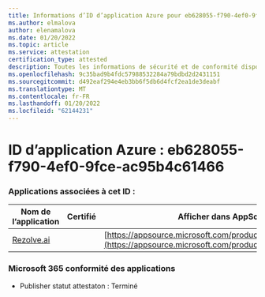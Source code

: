 ```yaml
---
title: Informations d’ID d’application Azure pour eb628055-f790-4ef0-9fce-ac95b4c61466
ms.author: elmalova
author: elenamalova
ms.date: 01/20/2022
ms.topic: article
ms.service: attestation
certification_type: attested
description: Toutes les informations de sécurité et de conformité disponibles pour eb628055-f790-4ef0-9fce-ac95b4c61466.
ms.openlocfilehash: 9c35bad9b4fdc57988532284a79bdbd2d2431151
ms.sourcegitcommit: d492eaf294e4eb3bb6f5db6d4fcf2ea1de3deabf
ms.translationtype: MT
ms.contentlocale: fr-FR
ms.lasthandoff: 01/20/2022
ms.locfileid: "62144231"
---
```

# <a name="azure-app-id-eb628055-f790-4ef0-9fce-ac95b4c61466"></a>ID d’application Azure : eb628055-f790-4ef0-9fce-ac95b4c61466


### <a name="apps-associated-with-this-id"></a>Applications associées à cet ID :
| **Nom de l’application** | **Certifié** | **Afficher dans AppSource** |
|--------------|---------------|-----------------------|
| [Rezolve.ai](https://docs.microsoft.com/microsoft-365-app-certification/forward/WA200002724) |  | [https://appsource.microsoft.com/product/office/WA200002724](https://appsource.microsoft.com/product/office/WA200002724) |

### <a name="microsoft-365-app-compliance-status"></a>Microsoft 365 conformité des applications
- Publisher statut attestaton : Terminé
